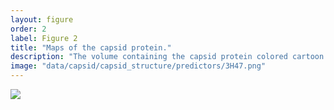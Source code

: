 ```yaml
---
layout: figure
order: 2
label: Figure 2
title: "Maps of the capsid protein."
description: "The volume containing the capsid protein colored cartoon is the surface plot of the entire hexameric functional capsid protein complex. In A, we show the predicted rates using the distance-rsa combined model. Sites that are red are predicted to be evolving more rapidly and those in blue are predicted to be evolving more slowly. In B, the distance-rsa model predication versus empricial dN/dS correlation plotted onto the capsid structure. Red colors represent relatively high correlations--regions in red are on average experiencing more rapid evolution. Blue colors represent relatively low correlations--regions in blue are on average experiencing slower evolution. The correlations control for RSA."
image: "data/capsid/capsid_structure/predictors/3H47.png"
---
```

<img src="{{ site.baseurl }}/data/capsid/capsid_structure/predictors/3H47.png">
